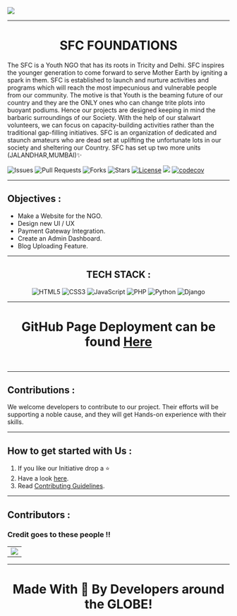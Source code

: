 <img src="Assets/bnr.gif" align="center"><hr>
<div align="center" ><h1>SFC FOUNDATIONS</h1></div>
<p >
The SFC is a Youth NGO that has its roots in Tricity and Delhi. SFC inspires the younger generation to come forward to serve Mother Earth by igniting a spark in them. SFC is established to launch and nurture activities and programs which will reach the most impecunious and vulnerable people from our community. The motive is that Youth is the beaming future of our country and they are the ONLY ones who can change trite plots into buoyant podiums.
Hence our projects are designed keeping in mind the barbaric surroundings of our Society. With the help of our stalwart volunteers, we can focus on capacity-building activities rather than the traditional gap-filling initiatives. SFC is an organization of dedicated and staunch amateurs who are dead set at uplifting the unfortunate lots in our society and sheltering our Country.
SFC has set up two more units (JALANDHAR,MUMBAI)✨



![Issues](https://img.shields.io/github/issues/himanshu007-creator/SFC-foundations)
![Pull Requests](https://img.shields.io/github/issues-pr/himanshu007-creator/SFC-foundations)
![Forks](https://img.shields.io/github/forks/himanshu007-creator/SFC-foundations)
![Stars](https://img.shields.io/github/stars/himanshu007-creator/SFC-foundations)
[![License](https://img.shields.io/github/license/himanshu007-creator/SFC-foundations)](https://github.com/himanshu007-creator/SFC-foundations/blob/master/LICENSE)
![](https://img.shields.io/github/repo-size/himanshu007-creator/SFC-foundations.svg?label=Repo%20size&style=flat-square)
[![codecov](https://codecov.io/gh/himanshu007-creator/SFC-foundations/branch/master/graph/badge.svg)](https://img.shields.io/codecov/c/github/himanshu007-creator/SFC-foundations)&nbsp;


</p>
<hr>

<h2 >Objectives :</h2>
<ul>
<li>Make a Website for the NGO.</li>
<li>Design new UI / UX </li>
<li>Payment Gateway Integration.</li>
<li>Create an Admin Dashboard.</li>
<li>Blog Uploading Feature.</li>
</ul>
<hr>


<h2 align="center" >TECH STACK :</h2>
<p align="center">
<img alt="HTML5" src="https://img.shields.io/badge/html5%20-%23E34F26.svg?&style=for-the-badge&logo=html5&logoColor=white"/>  <img alt="CSS3" src="https://img.shields.io/badge/css3%20-%231572B6.svg?&style=for-the-badge&logo=css3&logoColor=white"/> <img alt="JavaScript" src="https://img.shields.io/badge/javascript%20-%23323330.svg?&style=for-the-badge&logo=javascript&logoColor=%23F7DF1E"/> <img alt="PHP" src="https://img.shields.io/badge/php-%23777BB4.svg?&style=for-the-badge&logo=php&logoColor=white"/>
<img alt="Python" src="https://img.shields.io/badge/python-%2314354C.svg?&style=for-the-badge&logo=python&logoColor=white"/> <img alt="Django" src="https://img.shields.io/badge/django-%23092E20.svg?&style=for-the-badge&logo=django&logoColor=white"/></p>
<hr>
<h1 align="center">GitHub Page Deployment can be found <a href="https://himanshu007-creator.github.io/SFC-foundations/">Here</a></h1>&nbsp;
<hr>

<h2 >Contributions :</h2>
<p >
We welcome developers to contribute to our project. Their efforts will be supporting a noble cause, and they will get Hands-on experience with their skills.
</p>
<hr>

<h2 >How to get started with Us :</h2>
<ol >
<li>If you like our Initiative drop a ⭐</li>
<li>Have a look <a href="https://drive.google.com/file/d/1H2ccWkUz61b31WbKgvF-6n6Q9R9e98uD/view?usp=sharing">here</a>.</li>
<li>Read  <a href="https://github.com/himanshu007-creator/SFC-foundations/blob/master/CONTRIBUTING.md">Contributing Guidelines</a>.</li>
</ol>
<hr>

<h2 >Contributors :</h2>
<h3 >Credit goes to these people !!</h3>
<table>
	<tr>
		<td>
      <a href="https://github.com/himanshu007-creator/SFC-foundations/graphs/contributors">
  <img src="https://contrib.rocks/image?repo=himanshu007-creator/SFC-foundations" />
</a>
		</td>
	</tr>
</table>
<hr>
<h1 align="center">Made With 💖 By Developers around the GLOBE!</h1>

